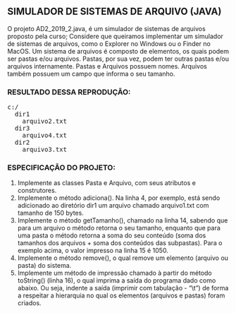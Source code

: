 <h2>SIMULADOR DE SISTEMAS DE ARQUIVO (JAVA)</h2>
O projeto AD2_2019_2.java, é um simulador de sistemas de arquivos proposto pela curso;
Considere que queiramos implementar um simulador de sistemas de arquivos, como o Explorer no Windows ou o Finder no MacOS. Um sistema de arquivos é composto de elementos, os quais podem ser pastas e/ou arquivos. 
Pastas, por sua vez, podem ter outras pastas e/ou arquivos internamente. Pastas e Arquivos possuem nomes. Arquivos também possuem um campo que informa o seu tamanho.
<h3>RESULTADO DESSA REPRODUÇÃO:</h3>
<pre>
c:/
  dir1
    arquivo2.txt
  dir3
    arquivo4.txt
  dir2
    arquivo3.txt
</pre>    
<h3>ESPECIFICAÇÃO DO PROJETO:</h3>
<ol>
<li> Implemente as classes Pasta e Arquivo, com seus atributos e construtores.</li>
<li>Implemente o método adiciona(). Na linha 4, por exemplo, está sendo adicionado ao diretório dir1 um arquivo chamado arquivo1.txt com tamanho de 150 bytes.</li>
<li>Implemente o método getTamanho(), chamado na linha 14, sabendo que para um arquivo o método retorna o seu tamanho, enquanto que para uma pasta o método retorna a soma do seu conteúdo (soma dos tamanhos dos arquivos + soma dos conteúdos das subpastas). Para o exemplo acima, o valor impresso na linha 15 é 1050.</li>
<li>Implemente o método remove(), o qual remove um elemento (arquivo ou pasta) do sistema.</li>
<li>Implemente um método de impressão chamado à partir do método toString() (linha 16), o qual imprima a saída do programa dado como abaixo. Ou seja, indente a saída (imprimir com tabulação - “\t”) de forma a respeitar a hierarquia no qual os elementos (arquivos e pastas) foram criados.</li>
</ol>
